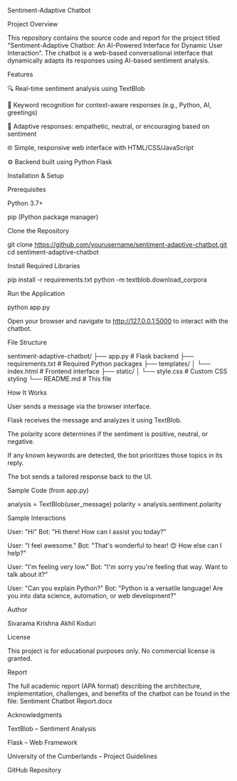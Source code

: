 Sentiment-Adaptive Chatbot

Project Overview

This repository contains the source code and report for the project titled "Sentiment-Adaptive Chatbot: An AI-Powered Interface for Dynamic User Interaction". The chatbot is a web-based conversational interface that dynamically adapts its responses using AI-based sentiment analysis.

Features

🔍 Real-time sentiment analysis using TextBlob

💬 Keyword recognition for context-aware responses (e.g., Python, AI, greetings)

🤖 Adaptive responses: empathetic, neutral, or encouraging based on sentiment

🌐 Simple, responsive web interface with HTML/CSS/JavaScript

⚙️ Backend built using Python Flask

Installation & Setup

Prerequisites

Python 3.7+

pip (Python package manager)

Clone the Repository

git clone https://github.com/yourusername/sentiment-adaptive-chatbot.git
cd sentiment-adaptive-chatbot

Install Required Libraries

pip install -r requirements.txt
python -m textblob.download_corpora

Run the Application

python app.py

Open your browser and navigate to http://127.0.0.1:5000 to interact with the chatbot.

File Structure

sentiment-adaptive-chatbot/
├── app.py                 # Flask backend
├── requirements.txt       # Required Python packages
├── templates/
│   └── index.html         # Frontend interface
├── static/
│   └── style.css          # Custom CSS styling
└── README.md              # This file

How It Works

User sends a message via the browser interface.

Flask receives the message and analyzes it using TextBlob.

The polarity score determines if the sentiment is positive, neutral, or negative.

If any known keywords are detected, the bot prioritizes those topics in its reply.

The bot sends a tailored response back to the UI.

Sample Code (from app.py)

analysis = TextBlob(user_message)
polarity = analysis.sentiment.polarity

Sample Interactions

User: "Hi"
Bot: "Hi there! How can I assist you today?"

User: "I feel awesome."
Bot: "That's wonderful to hear! 😊 How else can I help?"

User: "I'm feeling very low."
Bot: "I'm sorry you're feeling that way. Want to talk about it?"

User: "Can you explain Python?"
Bot: "Python is a versatile language! Are you into data science, automation, or web development?"

Author

Sivarama Krishna Akhil Koduri

License

This project is for educational purposes only. No commercial license is granted.

Report

The full academic report (APA format) describing the architecture, implementation, challenges, and benefits of the chatbot can be found in the file:
Sentiment Chatbot Report.docx

Acknowledgments

TextBlob – Sentiment Analysis

Flask – Web Framework

University of the Cumberlands – Project Guidelines

GitHub Repository

